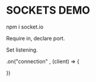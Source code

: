 # SOCKETS DEMO

npm i socket.io

Require in, declare port.

Set listening.

.on("connection" , (client) => {

})